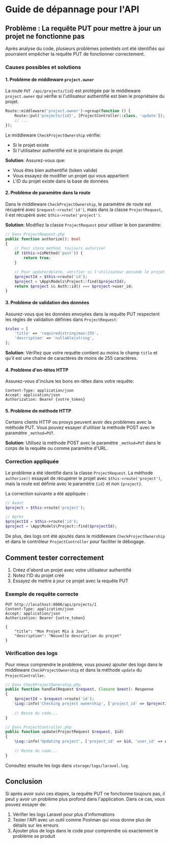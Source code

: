 # Guide de dépannage pour l'API

## Problème : La requête PUT pour mettre à jour un projet ne fonctionne pas

Après analyse du code, plusieurs problèmes potentiels ont été identifiés qui pourraient empêcher la requête PUT de fonctionner correctement.

### Causes possibles et solutions

#### 1. Problème de middleware `project.owner`

La route `PUT /api/projects/{id}` est protégée par le middleware `project.owner` qui vérifie si l'utilisateur authentifié est bien le propriétaire du projet.

```php
Route::middleware('project.owner')->group(function () {
    Route::put('projects/{id}', [ProjectController::class, 'update']); // Update
    // ...
});
```

Le middleware `CheckProjectOwnership` vérifie:
- Si le projet existe
- Si l'utilisateur authentifié est le propriétaire du projet

**Solution**: Assurez-vous que:
- Vous êtes bien authentifié (token valide)
- Vous essayez de modifier un projet qui vous appartient
- L'ID du projet existe dans la base de données

#### 2. Problème de paramètre dans la route

Dans le middleware `CheckProjectOwnership`, le paramètre de route est récupéré avec `$request->route('id')`, mais dans la classe `ProjectRequest`, il est récupéré avec `$this->route('project')`.

**Solution**: Modifiez la classe `ProjectRequest` pour utiliser le bon paramètre:

```php
// Dans ProjectRequest.php
public function authorize(): bool
{
    // Pour store method, toujours autoriser
    if ($this->isMethod('post')) {
        return true;
    }

    // Pour update/delete, vérifier si l'utilisateur possède le projet
    $projectId = $this->route('id');
    $project = \App\Models\Project::find($projectId);
    return $project && Auth::id() === $project->user_id;
}
```

#### 3. Problème de validation des données

Assurez-vous que les données envoyées dans la requête PUT respectent les règles de validation définies dans `ProjectRequest`:

```php
$rules = [
    'title' => 'required|string|max:255',
    'description' => 'nullable|string',
];
```

**Solution**: Vérifiez que votre requête contient au moins le champ `title` et qu'il est une chaîne de caractères de moins de 255 caractères.

#### 4. Problème d'en-têtes HTTP

Assurez-vous d'inclure les bons en-têtes dans votre requête:

```
Content-Type: application/json
Accept: application/json
Authorization: Bearer {votre_token}
```

#### 5. Problème de méthode HTTP

Certains clients HTTP ou proxys peuvent avoir des problèmes avec la méthode PUT. Vous pouvez essayer d'utiliser la méthode POST avec le paramètre `_method=PUT`.

**Solution**: Utilisez la méthode POST avec le paramètre `_method=PUT` dans le corps de la requête ou comme paramètre d'URL.

### Correction appliquée

Le problème a été identifié dans la classe `ProjectRequest`. La méthode `authorize()` essayait de récupérer le projet avec `$this->route('project')`, mais la route est définie avec le paramètre `{id}` et non `{project}`.

La correction suivante a été appliquée :

```php
// Avant
$project = $this->route('project');

// Après
$projectId = $this->route('id');
$project = \App\Models\Project::find($projectId);
```

De plus, des logs ont été ajoutés dans le middleware `CheckProjectOwnership` et dans le contrôleur `ProjectController` pour faciliter le débogage.

## Comment tester correctement

1. Créez d'abord un projet avec votre utilisateur authentifié
2. Notez l'ID du projet créé
3. Essayez de mettre à jour ce projet avec la requête PUT

### Exemple de requête correcte

```
PUT http://localhost:8000/api/projects/1
Content-Type: application/json
Accept: application/json
Authorization: Bearer {votre_token}

{
    "title": "Mon Projet Mis à Jour",
    "description": "Nouvelle description du projet"
}
```

### Vérification des logs

Pour mieux comprendre le problème, vous pouvez ajouter des logs dans le middleware `CheckProjectOwnership` et dans la méthode `update` du `ProjectController`.

```php
// Dans CheckProjectOwnership.php
public function handle(Request $request, Closure $next): Response
{
    $projectId = $request->route('id');
    \Log::info('Checking project ownership', ['project_id' => $projectId, 'user_id' => Auth::id()]);
    
    // Reste du code...
}
```

```php
// Dans ProjectController.php
public function update(ProjectRequest $request, $id)
{
    \Log::info('Updating project', ['project_id' => $id, 'user_id' => Auth::id()]);
    
    // Reste du code...
}
```

Consultez ensuite les logs dans `storage/logs/laravel.log`.

## Conclusion

Si après avoir suivi ces étapes, la requête PUT ne fonctionne toujours pas, il peut y avoir un problème plus profond dans l'application. Dans ce cas, vous pouvez essayer de:

1. Vérifier les logs Laravel pour plus d'informations
2. Tester l'API avec un outil comme Postman qui vous donne plus de détails sur les erreurs
3. Ajouter plus de logs dans le code pour comprendre où exactement le problème se produit